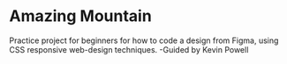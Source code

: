 # Amazing Mountain
Practice project for beginners for how to code a design from Figma, using CSS responsive web-design techniques.  -Guided by Kevin Powell
